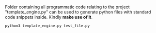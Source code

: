 Folder containing all programmatic code relating to the project
"template_engine.py" can be used to generate python files with standard code snippets inside. Kindly __make use of it__.

`python3 template_engine.py test_file.py`
